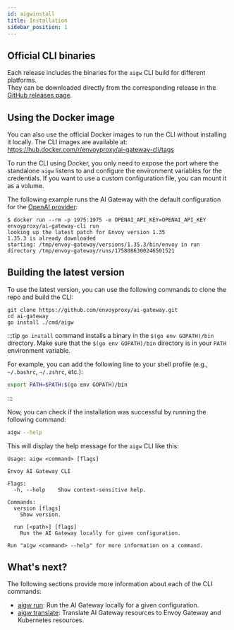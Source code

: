 ```yaml
---
id: aigwinstall
title: Installation
sidebar_position: 1
---
```


## Official CLI binaries

Each release includes the binaries for the `aigw` CLI build for different platforms.<br/>
They can be downloaded directly from the corresponding release in the
[GitHub releases page](https://github.com/envoyproxy/ai-gateway/releases).

## Using the Docker image

You can also use the official Docker images to run the CLI without installing it locally.
The CLI images are available at: https://hub.docker.com/r/envoyproxy/ai-gateway-cli/tags

To run the CLI using Docker, you only need to expose the port where the standalone `aigw` listens to
and configure the environment variables for the credentials. If you want to use a custom configuration file,
you can mount it as a volume.

The following example runs the AI Gateway with the default configuration for the [OpenAI provider](../getting-started/connect-providers/openai.md):

```shell
$ docker run --rm -p 1975:1975 -e OPENAI_API_KEY=OPENAI_API_KEY envoyproxy/ai-gateway-cli run
looking up the latest patch for Envoy version 1.35
1.35.3 is already downloaded
starting: /tmp/envoy-gateway/versions/1.35.3/bin/envoy in run directory /tmp/envoy-gateway/runs/1758086300246501521
```

## Building the latest version

To use the latest version, you can use the following commands to clone the repo and build the CLI:

```shell
git clone https://github.com/envoyproxy/ai-gateway.git
cd ai-gateway
go install ./cmd/aigw
```

:::tip
`go install` command installs a binary in the `$(go env GOPATH)/bin` directory.
Make sure that the `$(go env GOPATH)/bin` directory is in your `PATH` environment variable.

For example, you can add the following line to your shell profile (e.g., `~/.bashrc`, `~/.zshrc`, etc.):
```sh
export PATH=$PATH:$(go env GOPATH)/bin
```
:::

Now, you can check if the installation was successful by running the following command:

```sh
aigw --help
```

This will display the help message for the `aigw` CLI like this:

```
Usage: aigw <command> [flags]

Envoy AI Gateway CLI

Flags:
  -h, --help    Show context-sensitive help.

Commands:
  version [flags]
    Show version.

  run [<path>] [flags]
    Run the AI Gateway locally for given configuration.

Run "aigw <command> --help" for more information on a command.
```

## What's next?

The following sections provide more information about each of the CLI commands:

- [aigw run](./run.md): Run the AI Gateway locally for a given configuration.
- [aigw translate](./translate.md): Translate AI Gateway resources to Envoy Gateway and Kubernetes resources.
